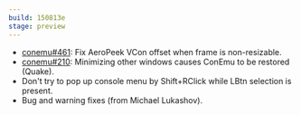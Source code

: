 ```yaml
---
build: 150813e
stage: preview
---
```


* [conemu#461](https://github.com/Maximus5/ConEmu/issues/461): Fix AeroPeek VCon offset when frame is non-resizable.
* [conemu#210](https://github.com/Maximus5/ConEmu/issues/210): Minimizing other windows causes ConEmu to be restored (Quake).
* Don't try to pop up console menu by Shift+RClick while LBtn selection is present.
* Bug and warning fixes (from Michael Lukashov).
